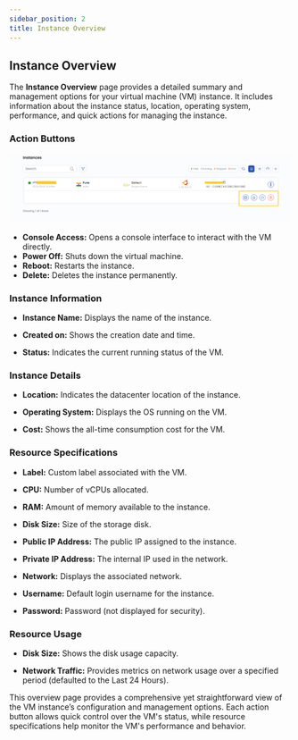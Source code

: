 ```yaml
---
sidebar_position: 2
title: Instance Overview
---
```


## Instance Overview

The **Instance Overview** page provides a detailed summary and management options for your virtual machine (VM) instance. It includes information about the instance status, location, operating system, performance, and quick actions for managing the instance.


### Action Buttons

![alt text](images/stackconsole-instance-overview.png) 

-   **Console Access:** Opens a console interface to interact with the VM directly.
-   **Power Off:** Shuts down the virtual machine.
-   **Reboot:** Restarts the instance.
-   **Delete:** Deletes the instance permanently.
    

### Instance Information

-   **Instance Name:** Displays the name of the instance.
    
-   **Created on:** Shows the creation date and time.
    
-   **Status:** Indicates the current running status of the VM.
    

### Instance Details

-   **Location:** Indicates the datacenter location of the instance.
    
-   **Operating System:** Displays the OS running on the VM.
    
-   **Cost:** Shows the all-time consumption cost for the VM.
    

### Resource Specifications

-   **Label:** Custom label associated with the VM.
    
-   **CPU:** Number of vCPUs allocated.
    
-   **RAM:** Amount of memory available to the instance.
    
-   **Disk Size:** Size of the storage disk.
    
-   **Public IP Address:** The public IP assigned to the instance.
    
-   **Private IP Address:** The internal IP used in the network.
    
-   **Network:** Displays the associated network.
    
-   **Username:** Default login username for the instance.
    
-   **Password:** Password (not displayed for security).
    

### Resource Usage

-   **Disk Size:** Shows the disk usage capacity.
    
-   **Network Traffic:** Provides metrics on network usage over a specified period (defaulted to the Last 24 Hours).
    

This overview page provides a comprehensive yet straightforward view of the VM instance’s configuration and management options. Each action button allows quick control over the VM's status, while resource specifications help monitor the VM's performance and behavior.